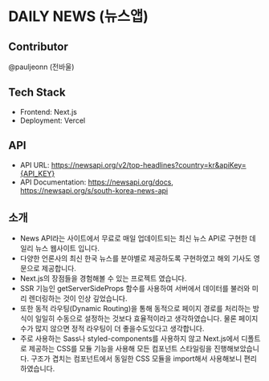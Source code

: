 # DAILY NEWS (뉴스앱)

## Contributor

@pauljeonn (전바울)

## Tech Stack

- Frontend: Next.js
- Deployment: Vercel

## API

- API URL: https://newsapi.org/v2/top-headlines?country=kr&apiKey={API_KEY}
- API Documentation: https://newsapi.org/docs, https://newsapi.org/s/south-korea-news-api

## 소개

- News API라는 사이트에서 무료로 매일 업데이트되는 최신 뉴스 API로 구현한 데일리 뉴스 웹사이트 입니다.
- 다양한 언론사의 최신 한국 뉴스를 분야별로 제공하도록 구현하였고 해외 기사도 영문으로 제공합니다.
- Next.js의 장점들을 경험해볼 수 있는 프로젝트 였습니다.
- SSR 기능인 getServerSideProps 함수를 사용하여 서버에서 데이터를 불러와 미리 렌더링하는 것이 인상 깊었습니다.
- 또한 동적 라우팅(Dynamic Routing)을 통해 동적으로 페이지 경로를 처리하는 방식이 일일히 수동으로 설정하는 것보다 효율적이라고 생각하였습니다. 물론 페이지 수가 많지 않으면 정적 라우팅이 더 좋을수도있다고 생각합니다.
- 주로 사용하는 Sass나 styled-components를 사용하지 않고 Next.js에서 디폴트로 제공하는 CSS를 모듈 기능을 사용해 모든 컴포넌트 스타일링을 진행해보았습니다. 구조가 겹치는 컴포넌트에서 동일한 CSS 모듈을 import해서 사용해보니 편리하였습니다.
